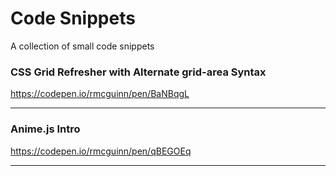 # Code Snippets
 A collection of small code snippets



### CSS Grid Refresher with Alternate grid-area Syntax
https://codepen.io/rmcguinn/pen/BaNBqgL

___


### Anime.js Intro
https://codepen.io/rmcguinn/pen/qBEGOEq

___
